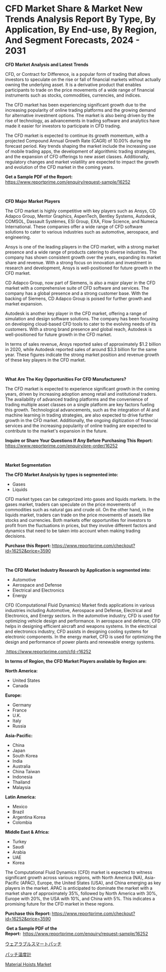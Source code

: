 <p><h1>CFD Market Share & Market New Trends Analysis Report By Type, By Application, By End-use, By Region, And Segment Forecasts, 2024 - 2031</h1></p><p><strong>CFD Market Analysis and Latest Trends</strong></p>
<p><p>CFD, or Contract for Difference, is a popular form of trading that allows investors to speculate on the rise or fall of financial markets without actually owning the underlying asset. It is a derivative product that enables participants to trade on the price movements of a wide range of financial instruments such as stocks, commodities, currencies, and indices.</p><p>The CFD market has been experiencing significant growth due to the increasing popularity of online trading platforms and the growing demand for alternative investment options. The market is also being driven by the rise of technology, as advancements in trading software and analytics have made it easier for investors to participate in CFD trading.</p><p>The CFD market is expected to continue its growth momentum, with a projected Compound Annual Growth Rate (CAGR) of 10.00% during the forecast period. Key trends shaping the market include the increasing use of mobile trading apps, the development of algorithmic trading strategies, and the expansion of CFD offerings to new asset classes. Additionally, regulatory changes and market volatility are expected to impact the growth and evolution of the CFD market in the coming years.</p></p>
<p><strong>Get a Sample PDF of the Report:&nbsp;</strong> <a href="https://www.reportprime.com/enquiry/request-sample/16252">https://www.reportprime.com/enquiry/request-sample/16252</a></p>
<p>&nbsp;</p>
<p><strong>CFD Major Market Players</strong></p>
<p><p>The CFD market is highly competitive with key players such as Ansys, CD Adapco Group, Mentor Graphics, AspenTech, Bentley Systems, Autodesk, COMSOL, Dassault Systèmes, ESI Group, EXA, Flow Science, and Numeca International. These companies offer a wide range of CFD software solutions to cater to various industries such as automotive, aerospace, and engineering.</p><p>Ansys is one of the leading players in the CFD market, with a strong market presence and a wide range of products catering to diverse industries. The company has shown consistent growth over the years, expanding its market share and revenue. With a strong focus on innovation and investment in research and development, Ansys is well-positioned for future growth in the CFD market.</p><p>CD Adapco Group, now part of Siemens, is also a major player in the CFD market with a comprehensive suite of CFD software and services. The company has a global presence and a strong customer base. With the backing of Siemens, CD Adapco Group is poised for further growth and market expansion.</p><p>Autodesk is another key player in the CFD market, offering a range of simulation and design software solutions. The company has been focusing on developing cloud-based CFD tools to cater to the evolving needs of its customers. With a strong brand presence and global reach, Autodesk is well-positioned for future growth in the CFD market.</p><p>In terms of sales revenue, Ansys reported sales of approximately $1.2 billion in 2020, while Autodesk reported sales of around $3.3 billion for the same year. These figures indicate the strong market position and revenue growth of these key players in the CFD market.</p></p>
<p>&nbsp;</p>
<p><strong>What Are The Key Opportunities For CFD Manufacturers?</strong></p>
<p><p>The CFD market is expected to experience significant growth in the coming years, driven by increasing adoption among retail and institutional traders. The availability of advanced trading platforms and the convenience of trading multiple asset classes on a single platform are key factors fueling this growth. Technological advancements, such as the integration of AI and machine learning in trading strategies, are also expected to drive further growth in the CFD market. Additionally, the ongoing digitization of financial services and the increasing popularity of online trading are expected to contribute to the market's expansion in the future.</p></p>
<p><strong>Inquire or Share Your Questions If Any Before Purchasing This Report:</strong> <a href="https://www.reportprime.com/enquiry/pre-order/16252">https://www.reportprime.com/enquiry/pre-order/16252</a></p>
<p>&nbsp;</p>
<p><strong>Market Segmentation</strong></p>
<p><strong>The CFD Market Analysis by types is segmented into:</strong></p>
<p><ul><li>Gases</li><li>Liquids</li></ul></p>
<p><p>CFD market types can be categorized into gases and liquids markets. In the gases market, traders can speculate on the price movements of commodities such as natural gas and crude oil. On the other hand, in the liquids market, traders can trade on the price movements of assets like stocks and currencies. Both markets offer opportunities for investors to profit from the fluctuations in prices, but they involve different factors and dynamics that need to be taken into account when making trading decisions.</p></p>
<p><strong>Purchase this Report:&nbsp;</strong><a href="https://www.reportprime.com/checkout?id=16252&price=3590">https://www.reportprime.com/checkout?id=16252&price=3590</a></p>
<p>&nbsp;</p>
<p><strong>The CFD Market Industry Research by Application is segmented into:</strong></p>
<p><ul><li>Automotive</li><li>Aerospace and Defense</li><li>Electrical and Electronics</li><li>Energy</li></ul></p>
<p><p>CFD (Computational Fluid Dynamics) Market finds applications in various industries including Automotive, Aerospace and Defense, Electrical and Electronics, and Energy sectors. In the automotive industry, CFD is used for optimizing vehicle design and performance. In aerospace and defense, CFD helps in designing efficient aircraft and weapons systems. In the electrical and electronics industry, CFD assists in designing cooling systems for electronic components. In the energy market, CFD is used for optimizing the design and performance of power plants and renewable energy systems.</p></p>
<p><a href="https://www.reportprime.com/cfd-r16252">&nbsp;https://www.reportprime.com/cfd-r16252</a></p>
<p><strong>In terms of Region, the CFD Market Players available by Region are:</strong></p>
<p>
    <p> <strong> North America: </strong>
        <ul>
            <li>United States</li>
            <li>Canada</li>
        </ul>
        </p> 
    <p> <strong> Europe: </strong>
        <ul>
            <li>Germany</li>
            <li>France</li>
            <li>U.K.</li>
            <li>Italy</li>
            <li>Russia</li>
        </ul>
        </p> 
    <p> <strong> Asia-Pacific: </strong>
        <ul>
            <li>China</li>
            <li>Japan</li>
            <li>South Korea</li>
            <li>India</li>
            <li>Australia</li>
            <li>China Taiwan</li>
            <li>Indonesia</li>
            <li>Thailand</li>
            <li>Malaysia</li>
        </ul>
        </p> 
    <p> <strong> Latin America: </strong>
        <ul>
            <li>Mexico</li>
            <li>Brazil</li>
            <li>Argentina Korea</li>
            <li>Colombia</li>
        </ul>
        </p> 
    <p> <strong> Middle East & Africa: </strong>
        <ul>
            <li>Turkey</li>
            <li>Saudi</li>
            <li>Arabia</li>
            <li>UAE</li>
            <li>Korea</li>
        </ul>
    </p>
    </p>
<p><p>The Computational Fluid Dynamics (CFD) market is expected to witness significant growth across various regions, with North America (NA), Asia-Pacific (APAC), Europe, the United States (USA), and China emerging as key players in the market. APAC is anticipated to dominate the market with a market share of approximately 35%, followed by North America with 30%, Europe with 20%, the USA with 10%, and China with 5%. This indicates a promising future for the CFD market in these regions.</p></p>
<p><strong>Purchase this Report: </strong><a href="https://www.reportprime.com/checkout?id=16252&price=3590">https://www.reportprime.com/checkout?id=16252&price=3590</a></p>
<p>&nbsp;<strong>Get a Sample PDF of the Report:&nbsp;&nbsp;</strong><a href="https://www.reportprime.com/enquiry/request-sample/16252">https://www.reportprime.com/enquiry/request-sample/16252</a></p>
<p><strong></strong></p>
<p><p><a href="https://github.com/MosesSpinka1914/Market-Research-Report-List-1/blob/main/304265726171.md">ウェアラブルスマートパッチ</a></p><p><a href="https://github.com/lababdou/Market-Research-Report-List-3/blob/main/684681726172.md">パッチ温度計</a></p><p><a href="https://view.publitas.com/reportprime-1/material-hoists-market-exploring-market-share-market-trends-and-future-growth/">Material Hoists Market</a></p></p>